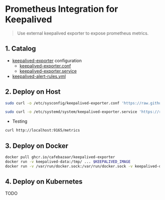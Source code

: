 # Prometheus Integration for Keepalived

> Use external keepalived exporter to expose prometheus metrics.

## 1. Catalog

- [keepalived-exporter](https://github.com/cafebazaar/keepalived-exporter) configuration
  - [keepalived-exporter.conf](sysconfig/keepalived-exporter.conf)
  - [keepalived-exporter.service](systemd/keepalived-exporter.service)
- [keepalived-alert-rules.yml](keepalived-alert-rules.yml)

## 2. Deploy on Host

```bash
sudo curl -o /etc/sysconfig/keepalived-exporter.conf 'https://raw.githubusercontent.com/wl4g/prometheus-integration/master/prometheus/keepalived/sysconfig/keepalived-exporter.conf'

sudo curl -o /etc/systemd/system/keepalived-exporter.service 'https://raw.githubusercontent.com/wl4g/prometheus-integration/master/prometheus/keepalived/systemd/keepalived-exporter.service'
```

- Testing

```bash
curl http://localhost:9165/metrics
```

## 3. Deploy on Docker

```bash
docker pull ghcr.io/cafebazaar/keepalived-exporter
docker run -v keepalived-data:/tmp/ ... $KEEPALIVED_IMAGE
docker run -v /var/run/docker.sock:/var/run/docker.sock -v keepalived-data:/tmp/keepalived-data:ro -p 9165:9165 ghcr.io/cafebazaar/keepalived-exporter --container-name keepalived --container-tmp-dir "/tmp/keepalived-data"
```

## 4. Deploy on Kubernetes

TODO

